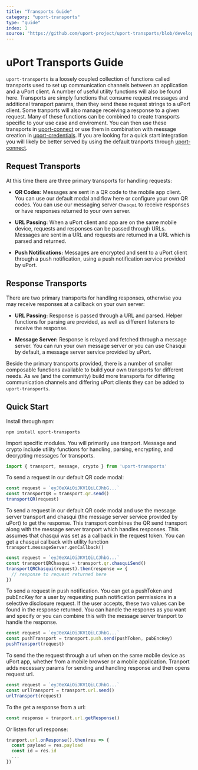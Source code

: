 ```yaml
---
title: "Transports Guide"
category: "uport-transports"
type: "guide"
index: 1
source: "https://github.com/uport-project/uport-transports/blob/develop/docs/guides/modules.md"
---
```

# <a name="transport-guide"></a> uPort Transports Guide

`uport-transports` is a loosely coupled collection of functions called transports used to set up communication channels between an application and a uPort client. A number of useful utility functions will also be found here. Transports are simply functions that consume request messages and additional transport params, then they send these request strings to a uPort client. Some tranports will also manage receiving a response to a given request. Many of these functions can be combined to create transports specific to your use case and enviroment. You can then use these transports in [uport-connect](https://github.com/uport-project/uport-connect) or use them in combination with message creation in [uport-credentials](https://github.com/uport-project/uport-credentials). If you are looking for a quick start integration you will likely be better served by using the default tranports  through [uport-connect](https://github.com/uport-project/uport-connect).

## Request Transports

 At this time there are three primary transports for handling requests:

- **QR Codes:** Messages are sent in a QR code to the mobile app client. You can use our default modal and flow here or configure your own QR codes. You can use our messaging server `Chasqui` to receive responses or have responses returned to your own server.

- **URL Passing:** When a uPort client and app are on the same mobile device, requests and responses can be passed through URLs. Messages are sent in a URL and requests are returned in a URL which is parsed and returned.

- **Push Notifications:** Messages are encrypted and sent to a uPort client through a push notification, using a push notification service provided by uPort.

## Response Transports

There are two primary transports for handling responses, otherwise you may receive responses at a callback on your own server:

- **URL Passing:** Response is passed through a URL and parsed. Helper functions for parsing are provided, as well as different listeners to receive the response.

- **Message Server:** Response is relayed and fetched through a message server. You can run your own message server or you can use Chasqui by default, a message server service provided by uPort.

Beside the primary transports provided, there is a number of smaller composable functions available to build your own transports for different needs. As we (and the community) build more transports for differing communication channels and differing uPort clients they can be added to `uport-transports`.

## <a name="quick-start"></a> Quick Start

Install through npm:

```shell
npm install uport-transports
```
Import specific modules. You will primarily use tranport. Message and crypto include utility functions for handling, parsing, encrypting, and decrypting messages for transports.

```javascript
import { transport, message, crypto } from 'uport-transports'
```
To send a request in our default QR code modal:

```javascript
const request = `eyJ0eXAiOiJKV1QiLCJhbG...`
const transportQR = transport.qr.send()
transportQR(request)
```

To send a request in our default QR code modal and use the message server transport and chasqui (the message server service provided by uPort) to get the response. This transport combines the QR send transport along with the message server tranport which handles responses. This assumes that chasqui was set as a callback in the request token. You can get a chasqui callback with utility function `transport.messageServer.genCallback()`

```javascript
const request = `eyJ0eXAiOiJKV1QiLCJhbG...`
const transportQRChasqui = transport.qr.chasquiSend()
transportQRChasqui(request).then(response => {
  // response to request returned here
})
```

To send a request in push notification. You can get a pushToken and pubEncKey for a user by requesting push notification permissions in a selective disclosure request. If the user accepts, these two values can be found in the response returned. You can handle the respones as you want and specify or you can combine this with the message server tranport to handle the response.

```javascript
const request = `eyJ0eXAiOiJKV1QiLCJhbG...`
const pushTransport = transport.push.send(pushToken, pubEncKey)
pushTransport(request)
```
To send the the request through a url when on the same mobile device as uPort app, whether from a mobile browser or a mobile application. Tranport adds necessary params for sending and handling response and then opens request url.

```javascript
const request = `eyJ0eXAiOiJKV1QiLCJhbG...`
const urlTransport = transport.url.send()
urlTransport(request)
```
To the get a response from a url:

```javascript
const response = tranport.url.getResponse()
```

Or listen for url response:
```javascript
tranport.url.onResponse().then(res => {
  const payload = res.payload
  const id = res.id
  ...
})
```
